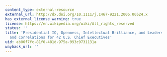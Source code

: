 ```yaml
---
content_type: external-resource
external_url: http://dx.doi.org/10.1111/j.1467-9221.2006.00524.x
has_external_license_warning: true
license: https://en.wikipedia.org/wiki/All_rights_reserved
status: ''
title: 'Presidential IQ, Openness, Intellectual Brilliance, and Leadership: Estimates
  and Correlations for 42 U.S. Chief Executives'
uid: ab06f7fc-81f0-481d-975a-993c9731131a
wayback_url: ''
---
```

